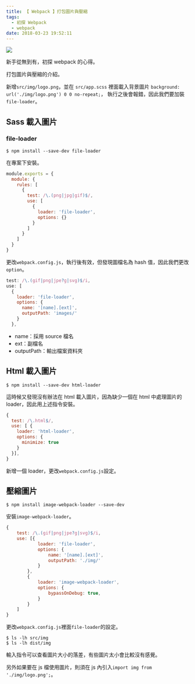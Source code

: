 ```yaml
---
title: 【 Webpack 】打包圖片與壓縮
tags:
  - 初探 Webpack
  - webpack
date: 2018-03-23 19:52:11
---
```

![](/img/webpack/webpack.png)

新手從無到有，初探 webpack 的心得。

打包圖片與壓縮的介紹。

<!-- more -->

新增`src/img/logo.png`，並在 `src/app.scss` 裡面載入背景圖片
`background: url('./img/logo.png') 0 0 no-repeat;`，
執行之後會報錯，因此我們要加裝`file-loader`。


## Sass 載入圖片

### file-loader

```
$ npm install --save-dev file-loader
```

在專案下安裝。

```js
module.exports = {
  module: {
    rules: [
      {
        test: /\.(png|jpg|gif)$/,
        use: [
          {
            loader: 'file-loader',
            options: {}  
          }
        ]
      }
    ]
  }
}
```

更改`webpack.config.js`，執行後有效，但發現圖檔名為 hash 值，因此我們更改`option`。

```js
test: /\.(gif|png|jpe?g|svg)$/i,
use: [
  {
    loader: 'file-loader',
    options: {
      name: '[name].[ext]',
      outputPath: 'images/'
    }
  },
```
- name：採用 source 檔名
- ext：副檔名
- outputPath：輸出檔案資料夾

## Html 載入圖片

```
$ npm install --save-dev html-loader
```
這時候又發現沒有辦法在 html 載入圖片，因為缺少一個在 html 中處理圖片的 loader，因此用上述指令安裝。

```js
{
  test: /\.html$/,
  use: [ {
    loader: 'html-loader',
    options: {
      minimize: true
    }
  }],
}
```

新增一個 loader，更改`webpack.config.js`設定。

## 壓縮圖片

```
$ npm install image-webpack-loader --save-dev
```

安裝`image-webpack-loader`。

```js
{
    test: /\.(gif|png|jpe?g|svg)$/i,
    use: [{
            loader: 'file-loader',
            options: {
                name: '[name].[ext]',
                outputPath: './img/'
            }
        },
        {
            loader: 'image-webpack-loader',
            options: {
                bypassOnDebug: true,
            }
        }
    ]
}
```

更改`webpack.config.js`裡面`file-loader`的設定。

```
$ ls -lh src/img
$ ls -lh dist/img
```
輸入指令可以查看圖片大小的落差，有些圖片太小會比較沒有感覺。

另外如果要在 js 檔使用圖片，則須在 js 內引入`import img from './img/logo.png';`。





